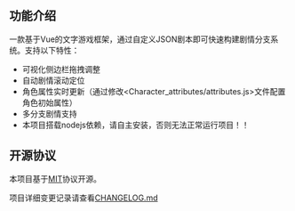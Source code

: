 ## 功能介绍

一款基于Vue的文字游戏框架，通过自定义JSON剧本即可快速构建剧情分支系统。支持以下特性：
- 可视化侧边栏拖拽调整
- 自动剧情滚动定位
- 角色属性实时更新（通过修改<Character_attributes/attributes.js>文件配置角色初始属性）
- 多分支剧情支持
- 本项目搭载nodejs依赖，请自主安装，否则无法正常运行项目！！

## 开源协议

本项目基于[MIT](https://zh.wikipedia.org/wiki/MIT許可證)协议开源。

项目详细变更记录请查看[CHANGELOG.md](./CHANGELOG.md)

